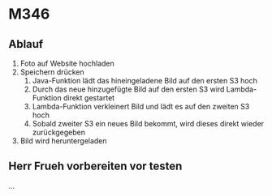# M346

## Ablauf
1. Foto auf Website hochladen
2. Speichern drücken
	1. Java-Funktion lädt das hineingeladene Bild auf den ersten S3 hoch
	2. Durch das neue hinzugefügte Bild auf den ersten S3 wird Lambda-Funktion direkt gestartet
	3. Lambda-Funktion verkleinert Bild und lädt es auf den zweiten S3 hoch
	4. Sobald zweiter S3 ein neues Bild bekommt, wird dieses direkt wieder zurückgegeben
3. Bild wird heruntergeladen


## Herr Frueh vorbereiten vor testen
... 
